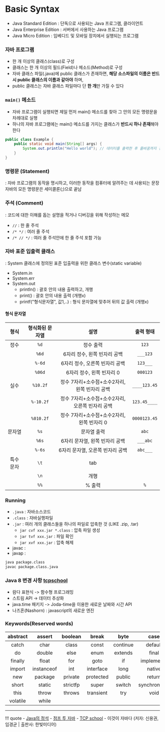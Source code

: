 # Basic Syntax

- Java Standard Edition : 단독으로 사용되는 Java 프로그램, 클라이언트
- Java Enterprise Edition : 서버에서 사용하는 Java 프로그램
- Java Micro Edition : 임베디드 및 모바일 장치에서 실행되는 프로그램

### 자바 프로그램
- 한 개 이상의 클래스(class)로 구성
- 클래스는 한 개 이상의 필드(Field)나 메소드(Method)로 구성
- 자바 클래스 파일(.java)에 public 클래스가 존재하면, **해당 소스파일의 이름은 반드시 public 클래스의 이름과 같아야** 하며,
- public 클래스는 자바 클래스 파일마다 단 **한 개**만 가질 수 있다

###  `main()` 메소드
- 자바 프로그램이 실행되면 제일 먼저 main() 메소드를 찾아 그 안의 모든 명령문을 차례대로 실행
- 하나의 자바 프로그램에는 main() 메소드를 가지는 클래스가 **반드시 하나 존재**해야 한다
``` java
public class Example {
	public static void main(String[] args) {
        System.out.println("Hello world"); // 데이터를 출력한 후 줄바꿈까지 진행
    }
}
```

### 명령문 (Statement)
: 자바 프로그램의 동작을 명시하고, 이러한 동작을 컴퓨터에 알려주는 데 사용되는 문장
<br> 자바의 모든 명령문은 세미콜론(;)으로 끝남

### 주석 (Comment)
: 코드에 대한 이해를 돕는 설명을 적거나 디버깅을 위해 작성하는 메모

- `//` : 한 줄 주석
- `/* */` : 여러 줄 주석
- `/* // */` : 여러 줄 주석안에 한 줄 주석 포함 가능

### 자바 표준 입출력 클래스
: System 클래스에 정의된 표준 입출력을 위한 클래스 변수(static variable)

- System.in
- System.err
- System.out
    - println() : 괄호 안의 내용 출력하고, 개행
    - print() : 괄호 안의 내용 출력 (개행x)
    - printf("형식문자열", 값1,..) : 형식 문자열에 맞추어 뒤의 값 출력 (개행x)

#### 형식 문자열

|  형식  |  형식화된 문자열  |  설명  |  출력 형태  |
| :---: | :--------------: | :---: | :---------: |
|  정수  | `%d` | 정수 출력 | `123` |
|  |  `%6d`   | 6자리 정수, 왼쪽 빈자리 공백 | `___123` |
|  |  `%-6d`  | 6자리 정수, 오른쪽 빈자리 공백 | `123___` |
|  |  `%06d`  | 6자리 정수, 왼쪽 빈자리 0 | `000123` |
|  실수  | `%10.2f` | 정수 7자리+소수점+소수2자리, 왼쪽 빈자리 공백 | `____123.45` |
|  | `%-10.2f` | 정수 7자리+소수점+소수2자리, 오른쪽 빈자리 공백 | `123.45____` |
|  | `%010.2f` | 정수 7자리+소수점+소수2자리, 왼쪽 빈자리 0 | `0000123.45` | 
|  문자열 | `%s` | 문자열 출력 | `abc` | 
| | `%6s` | 6자리 문자열, 왼쪽 빈자리 공백 | `___abc` |
| | `%-6s` | 6자리 문자열, 오른쪽 빈자리 공백 | `abc___` |
| 특수 문자 | `\t` | tab | |
| | `\n` | 개행 | |
| | `%%` | % 출력 | `%` |


### Running
- `.java` : 자바소스코드
- `.class` : 자바실행파일
- `.jar` : 여러 개의 클래스들을 하나의 파일로 압축한 것 (LIKE .zip, .tar)
    - `jar cvf xxx.jar *.class` : 압축 파일 생성
    - `jar tvf xxx.jar` : 파일 확인
    - `jar xvf xxx.jar` : 압축 해제
- javac : 
- javap : 
```bash
java package.class
javac package.class.java
```

### Java 8 변경 사항 [tcpschool](https://www.tcpschool.com/java/java_intro_java8)
- 람다 표현식 -> 함수형 프로그래밍
- 스트림 API -> 데이터 추상화
- java.time 패키지 -> Joda-time을 이용한 새로운 날짜와 시간 API
- 나즈혼(Nashorn) : javascript의 새로운 엔진 

### Keywords(Reserved words)
| abstract | assert | boolean | break | byte | case |
| :------: | :----: | :-----: | :---: | :--: | :--: |
| catch | char | class | const | continue | default | 
| do | double | else | enum | extends | final |
| finally | float | for | goto | if | implements | 
| import | instanceof | int | interface | long | native | 
| new | package | private | protected | public | return | 
| short | static | strictfp | super | switch | synchronized | 
| this | throw | throws | transient | try | void|
| volatile | while

---

!!! quote
    - [Java의 정석](https://github.com/castello/javajungsuk_basic/tree/master)
    - [점프 투 자바](https://wikidocs.net/book/31)
    - [TCP school](http://www.tcpschool.com/java/intro)
    - 이것이 자바다 (저자: 신용권, 임경균 | 출판사: 한빛미디어)